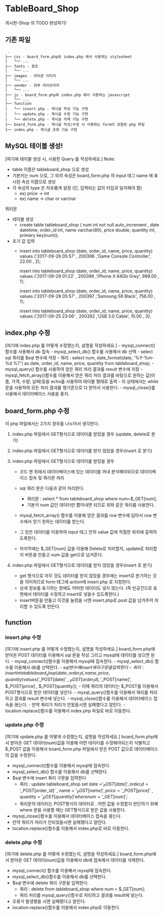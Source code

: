 # TableBoard_Shop
게시판-Shop 의 TODO 완성하기!

## 기존 파일
```
 .
├── css - board_form.php와 index.php 에서 사용하는 stylesheet
│   └── ...
├── fonts - 폰트
│   └── ...
├── images - 아이콘 이미지
│   └── ...
├── vender - 외부 라이브러리
│   └── ...
├── js - board_form.php와 index.php 에서 사용하는 javascript
│   └── ...
├── function
│   └── insert.php - 게시글 작성 기능 구현
│   └── update.php - 게시글 수정 기능 구현
│   └── delete.php - 게시글 삭제 기능 구현
├── board_form.php - 게시글 작성/수정 시 사용하는 form이 포함된 php 파일
├── index.php - 게시글 조회 기능 구현
```

## MySQL 테이블 생성!

[여기에 테이블 생성 시, 사용한 Query 를 작성하세요.]
Note: 
- table 이름은 tableboard_shop 으로 생성
- 기본키는 num 으로, 그 외의 속성은 board_form.php 의 input 태그 name 에 표시된 속성 이름으로 생성
- 각 속성의 type 은 자유롭게 설정 (단, 입력되는 값의 타입과 일치해야 함)
    - ex) price -> int
    - ex) name -> char or varchar
    
    
쿼리문 
- 테이블 생성
    -   create table tableboard_shop (
        num int not null auto_increment ,
        date datetime,
        order_id int,
        name varchar(80),
        price double,
        quantity int,
        primary key(num));
- 초기 값 입력
    - insert into tableboard_shop (date, order_id, name, price, quantity)
      values ('2017-09-26 05:57' , 200396 ,'Game Console Controller', 22.00 , 2);
      
      insert into tableboard_shop (date, order_id, name, price, quantity)
      values ('2017-09-29 01:22' , 200398 ,'iPhone X 64Gb Grey', 999.00 , 1);
      
      insert into tableboard_shop (date, order_id, name, price, quantity)
      values ('2017-09-28 05:57' , 200397 ,'Samsung S8 Black', 756.00 , 1);
      
      insert into tableboard_shop (date, order_id, name, price, quantity)
      values ('2017-09-25 23:06' , 200392 ,'USB 3.0 Cable', 10.00 , 3);
    
## index.php 수정
[여기에 index.php 를 어떻게 수정했는지, 설명을 작성하세요.]
    -   mysql_connect() 함수를 사용해서 db 접속
    - mysql_select_db() 함수를 사용해서 db 선택
    - select sql 쿼리를 $sql 변수에 저장
        - 쿼리 : select num, date_format(date, '%Y-%m-%d %T') as date, order_id, name, price, quantity from tableboard_shop;
    - mysql_query() 함수를 사용하여 얻은 쿼리 처리 결과를 result 변수에 저장 
    - mysql_fetch_array()함수를 이용해서 얻은 쿼리 처리 결과를 바탕으로 원하는 값(이름, 가격, 수량, 날짜)등을 echo를 사용하여 테이블 형태로 출력
        -   이 상태에서는 while문을 사용하여 모든 처리 결과를 행기준으로 다 받아서 사용한다.
    - mysql_close()를 사용해서 데이터베이스 사용을 중지.
## board_form.php 수정
이 php 파일에서는 2가지 경우를 나누어서 생각한다.
1. index.php 파일에서 GET형식으로 데이터를 받았을 경우 (update, delete로 분기)
2. index.php 파일에서 GET형식으로 데이터를 받지 않았을 경우(insert 로 분기)

1. index.php 파일에서 GET형식으로 데이터를 받았을 경우
    - 코드 맨 위에서 데이터베이스에 있는 데이터를 꺼내 분석해야되므로 데이터베이스 접속 및 쿼리문 처리
    - sql 쿼리 문은 다음과 같이 처리한다.
        -  쿼리문 : select * from tableboard_shop  where num=$_GET[num];
        - 기본키 num 값인 데이터만 뽑아내면 되므로 위와 같은 쿼리를 사용한다.
        
    - mysql_fetch_array() 함수를 이용해 얻은 결과를 row 변수에 담아서 row 변수에서 얻기 원하는 데이터를 받는다.
    - 그 얻은 데이터를 이용하여 input 태그 안의 value 값에 적절한 위치에 출력하도록한다.
    - 마지막에는 $_GET[num] 값을 이용해 Delete로 처리할지, update로 처리할지 버튼을 만들고 num 값을 get으로 넘겨준다.
    
2. index.php 파일에서 GET형식으로 데이터를 받지 않았을 경우(insert 로 분기)
    - get 형식으로 아무 것도 데이터를 받지 않았을 경우에는 insert로 분기하는 것을 의미하므로 form 태그에 action에 insert.php 로 지정한다.
    - 상세 정보를 표기하는 창에도 어떠한 데이터도 넣지 않는다. (즉 빈공간으로 표현해서 데이터를 수정하고 insert로 넣을수 있도록한다.)
    - insert버튼을 만들고 이것을 눌렀을 시엔 insert.php로 post 값을 넘겨주어 처리할 수 있도록 만든다.
## function
### insert.php 수정
[여기에 insert.php 를 어떻게 수정했는지, 설명을 작성하세요.]
board_form.php에 받아온 POST 데이터를 이용해서 sql 문을 작성 그리고 mysql에 데이터를 넣으면 된다.
    -  mysql_connect()함수를 이용해서 mysql에 접속한다.
    - mysql_select_db() 함수를 이용해서 db를 선택한다.
    - $sql 변수에 insert 쿼리 구문을 입력한다
        -   쿼리 :insert into tableboard_shop (date, order_id, name, price, quantity)
                    values ('$_POST[date]' , $_POST[order_id] ,'$_POST[name]', $_POST[price] , $_POST[quantity]);
        - 이때 쿼리의 데이터는 $_POST를 이용해서 POST형식으로 받은 데이터를 넣은다.
    - mysql_query()함수를 이용해서 쿼리를 처리하고 결과를 result 변수에 넣는다.
    - mysql_close()함수를 이용해서 데이터베이스 접속을 끊는다.
    - 만약 쿼리가 처리가 안됬을시엔 실패했다고 알린다.
    - location.replace()함수를 이용해서 index.php 파일로 바로 이동한다.
### update.php 수정
[여기에 update.php 를 어떻게 수정했는지, 설명을 작성하세요.]
board_form.php에서 받아온 GET 데이터(num)값을 이용해 어떤 데이터를 수정해야되는지 식별하고 $_POST 값을 이용해서 board_form.php 파일에서 받은
POST 값으로 데이터베이스의 값을 수정한다.

-  mysql_connect()함수를 이용해서 mysql에 접속한다.
 - mysql_select_db() 함수를 이용해서 db를 선택한다.
- $sql 변수에 insert 쿼리 구문을 입력한다
    -    쿼리 : update tableboard_shop set date ='$_POST[date]' , order_id = '$_POST[order_id]' , name = '$_POST[name]' , price = '$_POST[price]' , quantity = '$_POST[quantity]'
              where num = '$_GET[num]';
    - 쿼리문의 데이터는 POST형식의 데이터로 . 어떤 값을 수정할지 판단하기 위해 where 문을 사용할 때는 GET형식으로 받은 값을 사용한다.
- mysql_close()함수를 이용해서 데이터베이스 접속을 끊는다.
- 만약 쿼리가 처리가 안되었을시엔 실패했다고 알린다.
- location.replace()함수를 이용해서 index.php로 바로 이동한다.
    
### delete.php 수정
[여기에 delete.php 를 어떻게 수정했는지, 설명을 작성하세요.]
board_form.php에서 받아온 GET 데이터(num)값을 이용해서 db에 접속해서 데이터를 삭제한다.

   - mysql_connect() 함수를 이용해서 mysql에 접속한다.
   - mysql_select_db()함수를 이용해서 db를 선택한다.
   - $sql 변수에 delete 쿼리 구문을 입력한다.
        - 쿼리 :  delete from tableboard_shop 
                  where num = $_GET[num];
        - 쿼리 처리를 mysql_query()함수로 처리하고 결과를 result에 넣는다.
   - 오류가 발생했을 시엔 실패했다고 알린다.
   - location.replace()함수를 이용해서 index.php로 이동한다.